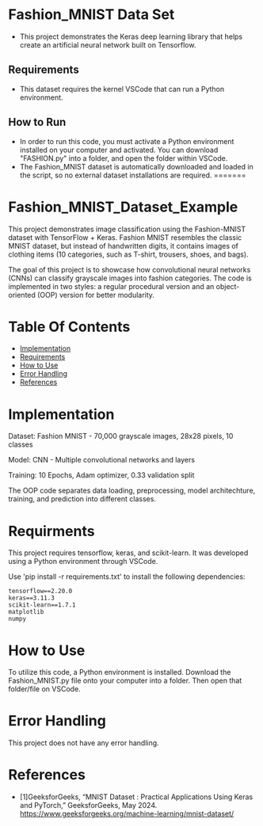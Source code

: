 # Fashion_MNIST Data Set
- This project demonstrates the Keras deep learning library that helps create an artificial neural network built on Tensorflow.

## Requirements
- This dataset requires the kernel VSCode that can run a Python environment.

## How to Run
- In order to run this code, you must activate a Python environment installed on your computer and activated. You can download "FASHION.py" into a folder, and open the folder within VSCode.
- The Fashion_MNIST dataset is automatically downloaded and loaded in the script, so no external dataset installations are required.
=======
# Fashion_MNIST_Dataset_Example
This project demonstrates image classification using the Fashion-MNIST dataset with TensorFlow + Keras. Fashion MNIST resembles the classic MNIST dataset, but instead of handwritten digits, it contains images of clothing items (10 categories, such as T-shirt, trousers, shoes, and bags).

The goal of this project is to showcase how convolutional neural networks (CNNs) can classify grayscale images into fashion categories. The code is implemented in two styles: a regular procedural version and an object-oriented (OOP) version for better modularity.

# Table Of Contents
- [Implementation](#implementation)
- [Requirements](#requirments)
- [How to Use](#how-to-use)
- [Error Handling](#error-handling)
- [References](#references)

# Implementation
Dataset: Fashion MNIST - 70,000 grayscale images, 28x28 pixels, 10 classes

Model: CNN - Multiple convolutional networks and layers

Training: 10 Epochs, Adam optimizer, 0.33 validation split

The OOP code separates data loading, preprocessing, model architechture, training, and prediction into different classes. 

# Requirments 
This project requires tensorflow, keras, and scikit-learn. It was developed using a Python environment through VSCode.

Use 'pip install -r requirements.txt' to install the following dependencies:

```
tensorflow==2.20.0
keras==3.11.3
scikit-learn==1.7.1
matplotlib
numpy
```
# How to Use
To utilize this code, a Python environment is installed. Download the Fashion_MNIST.py file onto your computer into a folder. Then open that folder/file on VSCode.

# Error Handling 
This project does not have any error handling. 

# References 
- [1]GeeksforGeeks, “MNIST Dataset : Practical Applications Using Keras and PyTorch,” GeeksforGeeks, May 2024. https://www.geeksforgeeks.org/machine-learning/mnist-dataset/
